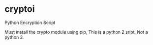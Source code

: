 # cryptoi
Python Encryption Script

Must install the crypto module using pip, This is a python 2 sript, Not a python 3.
